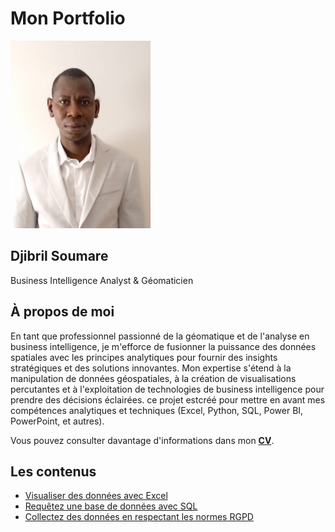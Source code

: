 # Mon Portfolio 
<p align="center">
  
<img src="images/Photo_profil.jpg" height=300></p>

## Djibril Soumare
Business Intelligence Analyst & Géomaticien

## À propos de moi

<p>En tant que professionnel passionné de la géomatique et de l'analyse en business intelligence, je m'efforce de fusionner la puissance des données spatiales avec les principes analytiques pour fournir des insights stratégiques et des solutions innovantes. Mon expertise s'étend à la manipulation de données géospatiales, à la création de visualisations percutantes et à l'exploitation de technologies de business intelligence pour prendre des décisions éclairées. ce projet estcréé pour mettre en avant mes compétences analytiques et techniques (Excel, Python, SQL, Power BI, PowerPoint, et autres). </p>

Vous pouvez consulter davantage d'informations dans mon [**CV**](https://github.com/paulo81818/Data-Business-Analysis-Portfolio/blob/main/Data%20Analyst%20CV.pdf).

## Les contenus
- [Visualiser des données avec Excel](#Visualiser-de-données-avec-Excel)
- [Requêtez une base de données avec SQL](#Requêtez-une-base-de-données-avec-SQL)
- [Collectez des données en respectant les normes RGPD](#Collectez-des-données-en-respectant-avec-les-normes-RGPD)

